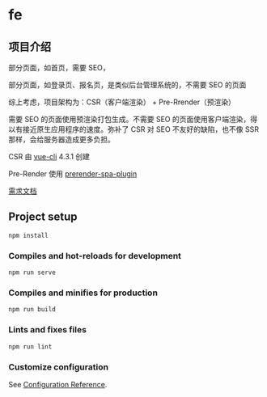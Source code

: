 # fe

## 项目介绍

部分页面，如首页，需要 SEO，

部分页面，如登录页、报名页，是类似后台管理系统的，不需要 SEO 的页面

综上考虑，项目架构为：CSR（客户端渲染） + Pre-Rrender（预渲染）

需要 SEO 的页面使用预渲染打包生成。不需要 SEO 的页面使用客户端渲染，得以有接近原生应用程序的速度。弥补了 CSR 对 SEO 不友好的缺陷，也不像 SSR 那样，会给服务器造成更多负担。

CSR 由 [vue-cli](https://cli.vuejs.org/) 4.3.1 创建

Pre-Render 使用 [prerender-spa-plugin](https://github.com/chrisvfritz/prerender-spa-plugin)

[需求文档](http://wiki.iyunxiao.com/pages/viewpage.action?pageId=389061245)


## Project setup
```
npm install
```

### Compiles and hot-reloads for development
```
npm run serve
```

### Compiles and minifies for production
```
npm run build
```

### Lints and fixes files
```
npm run lint
```

### Customize configuration
See [Configuration Reference](https://cli.vuejs.org/config/).
